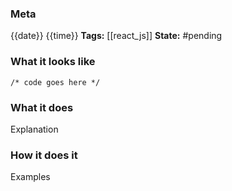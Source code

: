 ### Meta
{{date}} {{time}}
**Tags:** [[react_js]]
**State:** #pending 

### What it looks like
```JSX file:app.jsx
/* code goes here */

```

### What it does
Explanation

### How it does it
Examples
